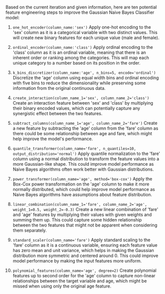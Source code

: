  Based on the current iteration and given information, here are ten potential feature engineering steps to improve the Gaussian Naive Bayes Classifier model:

1. `one_hot_encoder(column_name:'sex')`
Apply one-hot encoding to the 'sex' column as it is a categorical variable with two distinct values. This will create new binary features for each unique value (male and female).

2. `ordinal_encoder(column_name:'class')`
Apply ordinal encoding to the 'class' column as it is an ordinal variable, meaning that there is an inherent order or ranking among the categories. This will map each unique category to a number based on its position in the order.

3. `k_bins_discretizer(column_name:'age', n_bins=5, encode='ordinal')`
Discretize the 'age' column using equal width bins and ordinal encoding with five bins to reduce the dimensionality while preserving some information from the original continuous data.

4. `create_interaction(column_name_1='sex', column_name_2='class')`
Create an interaction feature between 'sex' and 'class' by multiplying their binary encoded values, which can potentially capture any synergistic effect between the two features.

5. `subtract_columns(column_name_1='age', column_name_2='fare')`
Create a new feature by subtracting the 'age' column from the 'fare' column as there could be some relationship between age and fare, which might help improve the model's performance.

6. `quantile_transformer(column_name='fare', n_quantiles=10, output_distribution='normal')`
Apply quantile normalization to the 'fare' column using a normal distribution to transform the feature values into a more Gaussian-like shape. This could improve model performance as Naive Bayes algorithms often work better with Gaussian distributions.

7. `power_transformer(column_name='age', method='box-cox')`
Apply the Box-Cox power transformation on the 'age' column to make it more normally distributed, which could help improve model performance as Naive Bayes algorithms have assumptions about feature distribution.

8. `linear_combination(column_name_1='fare', column_name_2='age', weight_1=0.5, weight_2=-0.3)`
Create a new linear combination of 'fare' and 'age' features by multiplying their values with given weights and summing them up. This could capture some hidden relationship between the two features that might not be apparent when considering them separately.

9. `standard_scaler(column_name='fare')`
Apply standard scaling to the 'fare' column as it is a continuous variable, ensuring each feature value has zero mean and unit variance, which helps in making the Gaussian distribution more symmetric and centered around 0. This could improve model performance by making the input features more uniform.

10. `polynomial_features(column_name='age', degree=2)`
Create polynomial features up to second order for the 'age' column to capture non-linear relationships between the target variable and age, which might be missed when using only the original age feature.